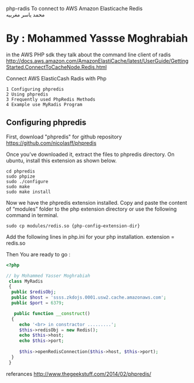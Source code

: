php-radis To connect to AWS Amazon Elasticache Redis  
محمد ياسر مغربيه

By : Mohammed Yassse Moghrabiah  
=========

in the AWS PHP sdk they talk about the command line client of radis 
http://docs.aws.amazon.com/AmazonElastiCache/latest/UserGuide/GettingStarted.ConnectToCacheNode.Redis.html

Connect AWS ElasticCash Radis with Php

    1 Configuring phpredis
    2 Using phpredis
    3 Frequently used PhpRedis Methods
    4 Example use MyRadis Program 

Configuring phpredis
------------------------------------
First, download "phpredis" for github repository 
https://github.com/nicolasff/phpredis

Once you’ve downloaded it, extract the files to phpredis directory. On ubuntu, install this extension as shown below.
```
cd phpredis
sudo phpize
sudo ./configure
sudo make
sudo make install
```
Now we have the phpredis extension installed. 
Copy and paste the content of “modules” folder to the php extension directory or use the following command in terminal.
```
sudo cp modules/redis.so {php-config–extension-dir}
```
Add the following lines in php.ini for your php installation.
extension = redis.so

Then You are ready to go : 

```php
<?php

// by Mohammed Yasser Moghrabiah
 class MyRadis
 {
  public $redisObj;
  public $host = 'ssss.zkdojs.0001.usw2.cache.amazonaws.com';
  public $port = 6379;

   public function __construct()
  {
     echo '<br> in constractor .........';
     $this->redisObj = new Redis();
     echo $this->host;
     echo $this->port;
     
     $this->openRedisConnection($this->host, $this->port);
  }
 }
```
referances 
http://www.thegeekstuff.com/2014/02/phpredis/
